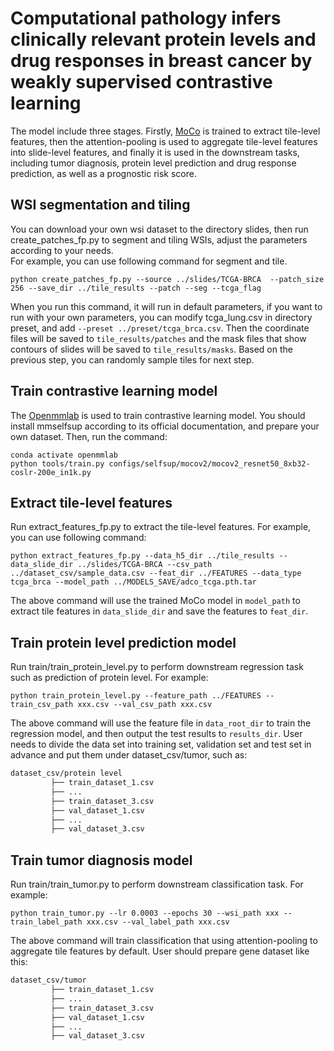 # Computational pathology infers clinically relevant protein levels and drug responses in breast cancer by weakly supervised contrastive learning

The model include three stages. Firstly, [MoCo](https://arxiv.org/pdf/1911.05722.pdf) is trained to extract tile-level features, 
then the attention-pooling is used to aggregate tile-level features into slide-level features, 
and finally it is used in the downstream tasks, including tumor diagnosis, protein level prediction and drug response prediction, as well as a prognostic risk score.


## WSI segmentation and tiling
You can download your own wsi dataset to the directory slides, 
then run create_patches_fp.py to segment and tiling WSIs, 
adjust the parameters according to your needs.  
For example, you can use following command for segment and tile.  

``` shell
python create_patches_fp.py --source ../slides/TCGA-BRCA  --patch_size 256 --save_dir ../tile_results --patch --seg --tcga_flag
```
When you run this command, it will run in default parameters, if you want to run with your own parameters, you can modify tcga_lung.csv in directory preset, and add ```--preset ../preset/tcga_brca.csv```.
Then the coordinate files will be saved to ```tile_results/patches``` and the mask files that show contours of slides will be saved to ```tile_results/masks```.
Based on the previous step, you can randomly sample tiles for next step.

## Train contrastive learning model
The [Openmmlab](https://openmmlab.org.cn/) is used to train contrastive learning model. You should install mmselfsup according to its official documentation, and prepare your own dataset. Then, run the command:
``` shell
conda activate openmmlab
python tools/train.py configs/selfsup/mocov2/mocov2_resnet50_8xb32-coslr-200e_in1k.py
```

## Extract tile-level features
Run extract_features_fp.py to extract the tile-level features.
For example, you can use following command:  

``` shell
python extract_features_fp.py --data_h5_dir ../tile_results --data_slide_dir ../slides/TCGA-BRCA --csv_path ../dataset_csv/sample_data.csv --feat_dir ../FEATURES --data_type tcga_brca --model_path ../MODELS_SAVE/adco_tcga.pth.tar
```
The above command will use the trained MoCo model in ```model_path``` to extract tile features in ```data_slide_dir```
and save the features to ```feat_dir```. 

## Train protein level prediction model
Run train/train_protein_level.py to perform downstream regression task such as prediction of protein level. For example:  
``` shell
python train_protein_level.py --feature_path ../FEATURES --train_csv_path xxx.csv --val_csv_path xxx.csv
```
The above command will use the feature file in ```data_root_dir``` to train the regression model, and then output the test results to ```results_dir```.
User needs to divide the data set into training set, validation set and test set in advance and put them under dataset_csv/tumor, such as:  

``` bash
dataset_csv/protein level
	     ├── train_dataset_1.csv
	     ├── ...
	     ├── train_dataset_3.csv
	     ├── val_dataset_1.csv
	     ├── ...
	     ├── val_dataset_3.csv
```
## Train tumor diagnosis model
Run train/train_tumor.py to perform downstream classification task. For example:  
``` shell
python train_tumor.py --lr 0.0003 --epochs 30 --wsi_path xxx --train_label_path xxx.csv --val_label_path xxx.csv
```
The above command will train classification that using attention-pooling to aggregate tile features by default. User should prepare gene dataset like this:  
``` bash
dataset_csv/tumor
	     ├── train_dataset_1.csv
	     ├── ...
	     ├── train_dataset_3.csv
	     ├── val_dataset_1.csv
	     ├── ...
	     ├── val_dataset_3.csv
```
